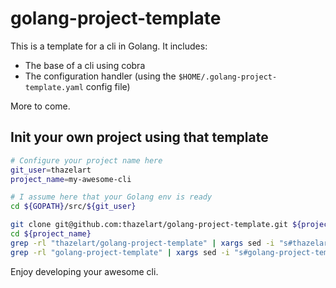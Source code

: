# golang-project-template

This is a template for a cli in Golang. It includes:
 - The base of a cli using cobra
 - The configuration handler (using the `$HOME/.golang-project-template.yaml` config file)

More to come.

## Init your own project using that template

```bash
# Configure your project name here
git_user=thazelart
project_name=my-awesome-cli

# I assume here that your Golang env is ready
cd ${GOPATH}/src/${git_user}

git clone git@github.com:thazelart/golang-project-template.git ${project_name}
cd ${project_name}
grep -rl "thazelart/golang-project-template" | xargs sed -i "s#thazelart/golang-project-template#${git_user}/${project_name}#g"
grep -rl "golang-project-template" | xargs sed -i "s#golang-project-template#${project_name}#g"
```

Enjoy developing your awesome cli.